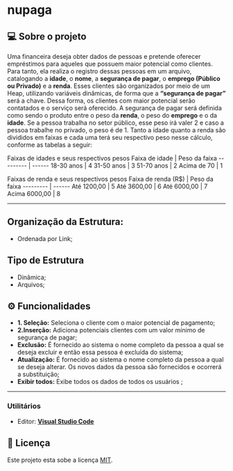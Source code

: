 # nupaga


## 💻 Sobre o projeto
Uma financeira deseja obter dados de pessoas e pretende oferecer empréstimos para aqueles que possuem maior potencial como clientes. Para tanto, ela realiza o registro dessas pessoas em um arquivo, catalogando a **idade**, o **nome**, a **segurança de pagar**, o **emprego (Público ou Privado)** e a **renda**. Esses clientes são organizados por meio de um Heap, utilizando variáveis dinâmicas, de forma que a **“segurança de pagar”** será a chave. Dessa forma, os clientes com maior potencial serão contatados e o serviço será oferecido. 
A segurança de pagar será definida como sendo o produto entre o peso da **renda**, o peso do **emprego** e o da **idade**. Se a pessoa trabalha no setor público, esse peso irá valer 2 e caso a pessoa trabalhe no privado, o peso é de 1. Tanto a idade quanto a renda são divididos em faixas e cada uma terá seu respectivo peso nesse cálculo, conforme as tabelas a seguir:


Faixas de idades e seus respectivos pesos
Faixa de idade   | Peso da faixa
--------- | ------
18-30 anos | 4
31-50 anos | 3
51-70 anos | 2
Acima de 70 | 1


Faixas de renda e seus respectivos pesos
Faixa de renda (R$)   | Peso da faixa
--------- | ------
Até 1200,00 | 5
Até 3600,00 | 6
Até 6000,00 | 7
Acima 6000,00 | 8

---
## Organização da Estrutura:
- Ordenada por Link;

## Tipo de Estrutura
- Dinâmica;
- Arquivos;

## ⚙️ Funcionalidades

- **1. Seleção:** Seleciona o cliente com o maior potencial de pagamento;
- **2.Inserção:** Adiciona potenciais clientes com um valor mínimo de segurança de pagar;
- **Exclusão:** É fornecido ao sistema o nome completo da pessoa a qual se deseja excluir e então essa pessoa é excluída do sistema;
- **Atualização:** É fornecido ao sistema o nome completo da pessoa a qual se deseja alterar. Os novos dados da pessoa são fornecidos e ocorrerá a substituição;
- **Exibir todos:** Exibe todos os dados de todos os usuários ;
---

### **Utilitários**

-   Editor:  **[Visual Studio Code](https://code.visualstudio.com/)** 

## 📝 Licença

Este projeto esta sobe a licença [MIT](./LICENSE).
